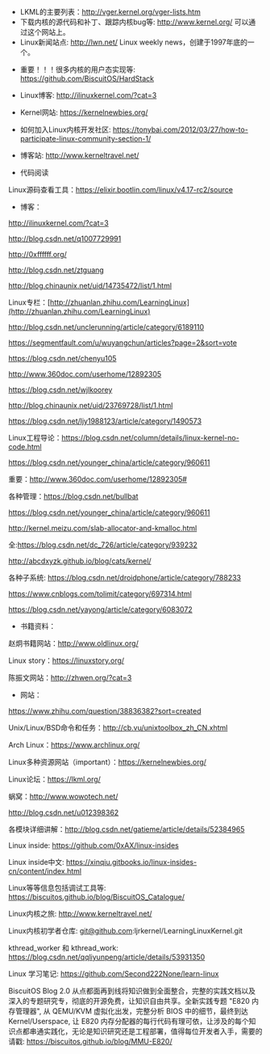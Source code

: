 * LKML的主要列表：http://vger.kernel.org/vger-lists.htm
* 下载内核的源代码和补丁、跟踪内核bug等: http://www.kernel.org/ 可以通过这个网站上。
* Linux新闻站点: http://lwn.net/ Linux weekly news，创建于1997年底的一个。


- 重要！！！很多内核的用户态实现等: https://github.com/BiscuitOS/HardStack
* Linux博客: http://ilinuxkernel.com/?cat=3
* Kernel网站: https://kernelnewbies.org/
* 如何加入Linux内核开发社区: https://tonybai.com/2012/03/27/how-to-participate-linux-community-section-1/

* 博客站: http://www.kerneltravel.net/

- 代码阅读

Linux源码查看工具：https://elixir.bootlin.com/linux/v4.17-rc2/source

- 博客：

http://ilinuxkernel.com/?cat=3

http://blog.csdn.net/q1007729991

http://0xffffff.org/

http://blog.csdn.net/ztguang

http://blog.chinaunix.net/uid/14735472/list/1.html

Linux专栏：[http://zhuanlan.zhihu.com/LearningLinux](http://zhuanlan.zhihu.com/LearningLinux)

http://blog.csdn.net/unclerunning/article/category/6189110

https://segmentfault.com/u/wuyangchun/articles?page=2&sort=vote

https://blog.csdn.net/chenyu105

http://www.360doc.com/userhome/12892305

https://blog.csdn.net/wjlkoorey

http://blog.chinaunix.net/uid/23769728/list/1.html

https://blog.csdn.net/ljy1988123/article/category/1490573

Linux工程导论：https://blog.csdn.net/column/details/linux-kernel-no-code.html

https://blog.csdn.net/younger_china/article/category/960611

重要：http://www.360doc.com/userhome/12892305#

各种管理：https://blog.csdn.net/bullbat

https://blog.csdn.net/younger_china/article/category/960611

http://kernel.meizu.com/slab-allocator-and-kmalloc.html

全:https://blog.csdn.net/dc_726/article/category/939232

http://abcdxyzk.github.io/blog/cats/kernel/

各种子系统: https://blog.csdn.net/droidphone/article/category/788233

https://www.cnblogs.com/tolimit/category/697314.html

https://blog.csdn.net/yayong/article/category/6083072

- 书籍资料：

赵炯书籍网站：http://www.oldlinux.org/

Linux story：https://linuxstory.org/

陈振文网站：http://zhwen.org/?cat=3

- 网站：

https://www.zhihu.com/question/38836382?sort=created

Unix/Linux/BSD命令和任务：http://cb.vu/unixtoolbox_zh_CN.xhtml

Arch Linux：https://www.archlinux.org/

Linux多种资源网站（important）：https://kernelnewbies.org/

Linux论坛：https://lkml.org/

蜗窝：http://www.wowotech.net/

http://blog.csdn.net/u012398362

各模块详细讲解：http://blog.csdn.net/gatieme/article/details/52384965

Linux inside: https://github.com/0xAX/linux-insides

Linux inside中文: https://xinqiu.gitbooks.io/linux-insides-cn/content/index.html

Linux等等信息包括调试工具等: https://biscuitos.github.io/blog/BiscuitOS_Catalogue/

Linux内核之旅: http://www.kerneltravel.net/

Linux内核初学者仓库: git@github.com:ljrkernel/LearningLinuxKernel.git

kthread_worker 和 kthread_work: https://blog.csdn.net/qqliyunpeng/article/details/53931350


Linux 学习笔记: https://github.com/Second222None/learn-linux

BiscuitOS Blog 2.0 从点都面再到线将知识做到全面整合，完整的实践文档以及深入的专题研究专，彻底的开源免费，让知识自由共享。全新实践专题 "E820 内存管理器", 从 QEMU/KVM 虚拟化出发，完整分析 BIOS 中的细节，最终到达 Kernel/Userspace, 让 E820 内存分配器的每行代码有理可依，让涉及的每个知识点都串通实践化，无论是知识研究还是工程部署，值得每位开发者入手，需要的请戳: https://biscuitos.github.io/blog/MMU-E820/